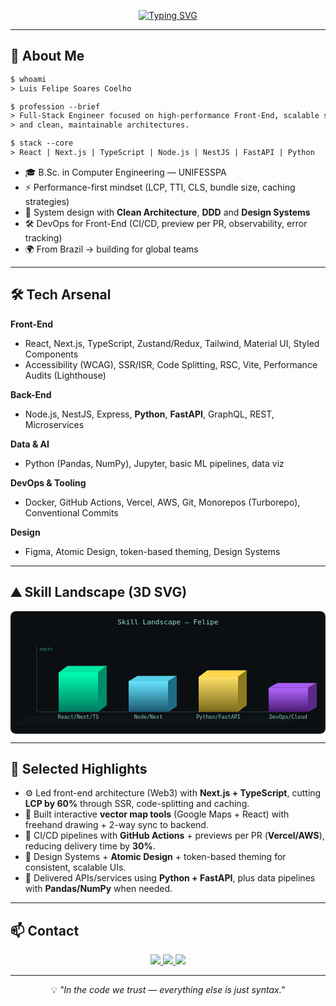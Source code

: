 <!-- Dark Hacker Style README -->
<div align="center">

[![Typing SVG](https://readme-typing-svg.demolab.com?font=Fira+Code&weight=900&size=28&duration=3000&pause=1000&color=00FFB3&background=00000000&center=true&vCenter=true&width=700&lines=Hello%2C+I'm+Felipe+%F0%9F%9A%80;Senior+Front-End+Engineer;Full-Stack+Developer;Performance+%26+UX+Architect;Python+%26+FastAPI+Builder)](https://git.io/typing-svg)

</div>

---

## 🧠 About Me

```txt
$ whoami
> Luis Felipe Soares Coelho

$ profession --brief
> Full-Stack Engineer focused on high-performance Front-End, scalable systems,
> and clean, maintainable architectures.

$ stack --core
> React | Next.js | TypeScript | Node.js | NestJS | FastAPI | Python
```

- 🎓 B.Sc. in Computer Engineering — UNIFESSPA  
- ⚡ Performance-first mindset (LCP, TTI, CLS, bundle size, caching strategies)  
- 🧩 System design with **Clean Architecture**, **DDD** and **Design Systems**  
- 🛠️ DevOps for Front-End (CI/CD, preview per PR, observability, error tracking)  
- 🌍 From Brazil → building for global teams  

---

## 🛠 Tech Arsenal

**Front-End**
- React, Next.js, TypeScript, Zustand/Redux, Tailwind, Material UI, Styled Components
- Accessibility (WCAG), SSR/ISR, Code Splitting, RSC, Vite, Performance Audits (Lighthouse)

**Back-End**
- Node.js, NestJS, Express, **Python**, **FastAPI**, GraphQL, REST, Microservices

**Data & AI**
- Python (Pandas, NumPy), Jupyter, basic ML pipelines, data viz

**DevOps & Tooling**
- Docker, GitHub Actions, Vercel, AWS, Git, Monorepos (Turborepo), Conventional Commits

**Design**
- Figma, Atomic Design, token-based theming, Design Systems

---

## ⛰️ Skill Landscape (3D SVG)

<!-- Gráfico 3D simples em SVG, embutido e leve, estilizado para tema dark.
Funciona no GitHub por usar apenas elementos básicos permitidos na sanitização. -->

<div align="center">
<svg width="720" height="280" viewBox="0 0 720 280" xmlns="http://www.w3.org/2000/svg" role="img" aria-label="3D Skill Bars">
  <defs>
    <linearGradient id="g1" x1="0" x2="0" y1="0" y2="1">
      <stop offset="0%" stop-color="#00FFB3"/>
      <stop offset="100%" stop-color="#007a5f"/>
    </linearGradient>
    <linearGradient id="g2" x1="0" x2="0" y1="0" y2="1">
      <stop offset="0%" stop-color="#66E3FF"/>
      <stop offset="100%" stop-color="#1b5970"/>
    </linearGradient>
    <linearGradient id="g3" x1="0" x2="0" y1="0" y2="1">
      <stop offset="0%" stop-color="#B366FF"/>
      <stop offset="100%" stop-color="#4b1b70"/>
    </linearGradient>
    <linearGradient id="g4" x1="0" x2="0" y1="0" y2="1">
      <stop offset="0%" stop-color="#FFE066"/>
      <stop offset="100%" stop-color="#7a6a1b"/>
    </linearGradient>
  </defs>

  <!-- Background -->
  <rect x="0" y="0" width="720" height="280" fill="#0b0f12" rx="12"/>
  <text x="360" y="30" fill="#9adfd0" font-family="monospace" font-size="16" text-anchor="middle">Skill Landscape — Felipe</text>

  <!-- Ground plane -->
  <polygon points="40,240 680,240 620,260 0,260" fill="#0e1418"/>

  <!-- Axes -->
  <line x1="60" y1="230" x2="660" y2="230" stroke="#203036" stroke-width="2"/>
  <line x1="60" y1="80"  x2="60"  y2="230" stroke="#203036" stroke-width="2"/>
  <text x="66" y="90" fill="#3a8f7a" font-family="monospace" font-size="10">depth</text>

  <!-- Bars: heights represent skill depth (pseudo-3D using top faces + front faces) -->

  <!-- React/Next/TS -->
  <g transform="translate(110,0)">
    <!-- front -->
    <rect x="0" y="140" width="90" height="90" fill="url(#g1)"/>
    <!-- top -->
    <polygon points="0,140 20,125 110,125 90,140" fill="#00e6a3"/>
    <!-- side -->
    <polygon points="90,140 110,125 110,215 90,230" fill="#008e6a"/>
    <text x="45" y="245" fill="#88c8ba" font-family="monospace" font-size="12" text-anchor="middle">React/Next/TS</text>
  </g>

  <!-- Node/NestJS -->
  <g transform="translate(270,0)">
    <rect x="0" y="160" width="90" height="70" fill="url(#g2)"/>
    <polygon points="0,160 20,148 110,148 90,160" fill="#58d0ea"/>
    <polygon points="90,160 110,148 110,218 90,230" fill="#1f6d84"/>
    <text x="45" y="245" fill="#88c8ba" font-family="monospace" font-size="12" text-anchor="middle">Node/Nest</text>
  </g>

  <!-- Python/FastAPI -->
  <g transform="translate(430,0)">
    <rect x="0" y="150" width="90" height="80" fill="url(#g4)"/>
    <polygon points="0,150 20,135 110,135 90,150" fill="#ffd64d"/>
    <polygon points="90,150 110,135 110,215 90,230" fill="#8c7a1f"/>
    <text x="45" y="245" fill="#88c8ba" font-family="monospace" font-size="12" text-anchor="middle">Python/FastAPI</text>
  </g>

  <!-- DevOps/Cloud -->
  <g transform="translate(590,0)">
    <rect x="0" y="175" width="90" height="55" fill="url(#g3)"/>
    <polygon points="0,175 20,164 110,164 90,175" fill="#a65df2"/>
    <polygon points="90,175 110,164 110,219 90,230" fill="#5a2a88"/>
    <text x="45" y="245" fill="#88c8ba" font-family="monospace" font-size="12" text-anchor="middle">DevOps/Cloud</text>
  </g>
</svg>
</div>

---

## 🧩 Selected Highlights

- ⚙️ Led front-end architecture (Web3) with **Next.js + TypeScript**, cutting **LCP by 60%** through SSR, code-splitting and caching.  
- 🧭 Built interactive **vector map tools** (Google Maps + React) with freehand drawing + 2-way sync to backend.  
- 🚀 CI/CD pipelines with **GitHub Actions** + previews per PR (**Vercel/AWS**), reducing delivery time by **30%**.  
- 🧱 Design Systems + **Atomic Design** + token-based theming for consistent, scalable UIs.  
- 🐍 Delivered APIs/services using **Python + FastAPI**, plus data pipelines with **Pandas/NumPy** when needed.  

---

## 📫 Contact

<div align="center">
  <a href="https://www.linkedin.com/in/felipeness/" target="_blank">
    <img src="https://img.shields.io/badge/-LinkedIn-000000?style=for-the-badge&logo=linkedin&logoColor=00FFB3">
  </a>
  <a href="mailto:felipecoelho.ness@gmail.com">
    <img src="https://img.shields.io/badge/-Gmail-000000?style=for-the-badge&logo=gmail&logoColor=00FFB3">
  </a>
  <a href="https://www.instagram.com/felipe.ness" target="_blank">
    <img src="https://img.shields.io/badge/-Instagram-000000?style=for-the-badge&logo=instagram&logoColor=00FFB3">
  </a>
</div>

---

<div align="center">
  
💡 *"In the code we trust — everything else is just syntax."*

</div>
